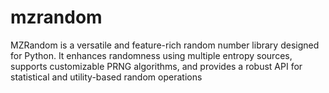 # mzrandom
MZRandom is a versatile and feature-rich random number library designed for Python. It enhances randomness using multiple entropy sources, supports customizable PRNG algorithms, and provides a robust API for statistical and utility-based random operations
